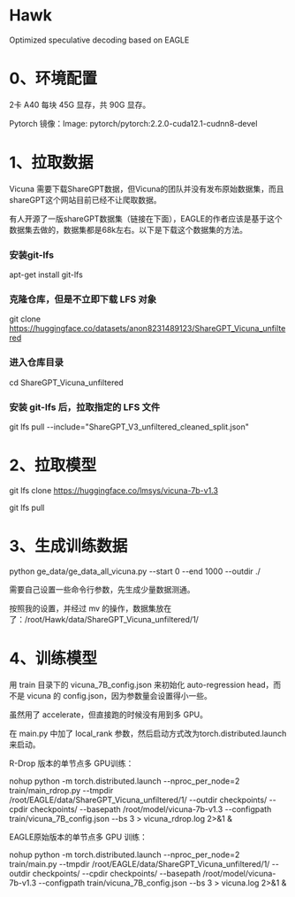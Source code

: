 # Hawk
Optimized speculative decoding based on EAGLE

# 0、环境配置
2卡 A40 每块 45G 显存，共 90G 显存。

Pytorch 镜像：Image: pytorch/pytorch:2.2.0-cuda12.1-cudnn8-devel


# 1、拉取数据
Vicuna 需要下载ShareGPT数据，但Vicuna的团队并没有发布原始数据集，而且shareGPT这个网站目前已经不让爬取数据。

有人开源了一版shareGPT数据集（链接在下面），EAGLE的作者应该是基于这个数据集去做的，数据集都是68k左右。以下是下载这个数据集的方法。

### 安装git-lfs
apt-get install git-lfs

### 克隆仓库，但是不立即下载 LFS 对象
git clone https://huggingface.co/datasets/anon8231489123/ShareGPT_Vicuna_unfiltered

### 进入仓库目录
cd ShareGPT_Vicuna_unfiltered

### 安装 git-lfs 后，拉取指定的 LFS 文件
git lfs pull --include="ShareGPT_V3_unfiltered_cleaned_split.json"

# 2、拉取模型
git lfs clone https://huggingface.co/lmsys/vicuna-7b-v1.3

git lfs pull

# 3、生成训练数据
python ge_data/ge_data_all_vicuna.py --start 0 --end 1000 --outdir ./

需要自己设置一些命令行参数，先生成少量数据测通。

按照我的设置，并经过 mv 的操作，数据集放在了：/root/Hawk/data/ShareGPT_Vicuna_unfiltered/1/

# 4、训练模型
用 train 目录下的 vicuna_7B_config.json 来初始化 auto-regression head，而不是 vicuna 的 config.json，因为参数量会设置得小一些。

虽然用了 accelerate，但直接跑的时候没有用到多 GPU。

在 main.py 中加了 local_rank 参数，然后启动方式改为torch.distributed.launch来启动。

R-Drop 版本的单节点多 GPU训练：

nohup python -m torch.distributed.launch --nproc_per_node=2 train/main_rdrop.py --tmpdir /root/EAGLE/data/ShareGPT_Vicuna_unfiltered/1/ --outdir checkpoints/ --cpdir checkpoints/ --basepath /root/model/vicuna-7b-v1.3 --configpath train/vicuna_7B_config.json --bs 3 > vicuna_rdrop.log 2>&1 &

EAGLE原始版本的单节点多 GPU 训练：

nohup python -m torch.distributed.launch --nproc_per_node=2 train/main.py --tmpdir /root/EAGLE/data/ShareGPT_Vicuna_unfiltered/1/ --outdir checkpoints/ --cpdir checkpoints/ --basepath /root/model/vicuna-7b-v1.3 --configpath train/vicuna_7B_config.json --bs 3 > vicuna.log 2>&1 &

